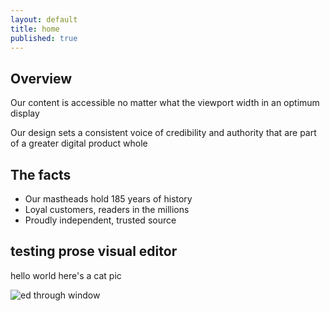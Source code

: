 ```yaml
---
layout: default
title: home
published: true
---
```


## Overview

Our content is accessible no matter what the viewport width
in an optimum display

Our design sets a consistent voice of credibility and authority
that are part of a greater digital product whole

## The facts

- Our mastheads hold 185 years of history
- Loyal customers, readers in the millions
- Proudly independent, trusted source

## testing prose visual editor

hello world here's a cat pic

![ed through window]({{site.baseurl}}//IMG_6196.JPG)
